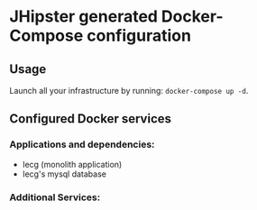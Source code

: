 # JHipster generated Docker-Compose configuration

## Usage

Launch all your infrastructure by running: `docker-compose up -d`.

## Configured Docker services

### Applications and dependencies:

- lecg (monolith application)
- lecg's mysql database

### Additional Services:
